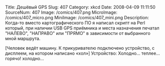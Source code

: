 Title: Дешёвый GPS 
Slug: 407 
Category: xkcd 
Date: 2008-04-09 11:11:50 
SourceNum: 407 
Image: /comics/407.png 
MicroImage: /comics/407_micro.png 
MiniImage: /comics/407_mini.png 
Description: Когда-то вместо картографического ПО я написал скрипт на Perl который, при наличии USB GPS приёмника и места назначения печатал "НАЛЕВО", "НАПРАВО" или "ПРЯМО" в зависимости от выбранного мной маршрута. 

[Человек ведёт машину. К прикуривателю подключено устройство, с дисплеем, на котором написано «хол»]
Устройство: Холодно… теплее… горячо! холодно…